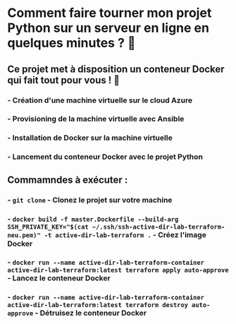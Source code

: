 # Comment faire tourner mon projet Python sur un serveur en ligne en quelques minutes ? 🧐

## Ce projet met à disposition un conteneur Docker qui fait tout pour vous ! 🤩

### - Création d'une machine virtuelle sur le cloud Azure

### - Provisioning de la machine virtuelle avec Ansible

### - Installation de Docker sur la machine virtuelle

### - Lancement du conteneur Docker avec le projet Python

## Commamndes à exécuter :

### - `git clone` - Clonez le projet sur votre machine

### - `docker build -f master.Dockerfile --build-arg SSH_PRIVATE_KEY="$(cat ~/.ssh/ssh-active-dir-lab-terraform-neu.pem)" -t active-dir-lab-terraform .` - Créez l'image Docker

### - `docker run --name active-dir-lab-terraform-container active-dir-lab-terraform:latest terraform apply auto-approve` - Lancez le conteneur Docker

### - `docker run --name active-dir-lab-terraform-container active-dir-lab-terraform:latest terraform destroy auto-approve` - Détruisez le conteneur Docker
